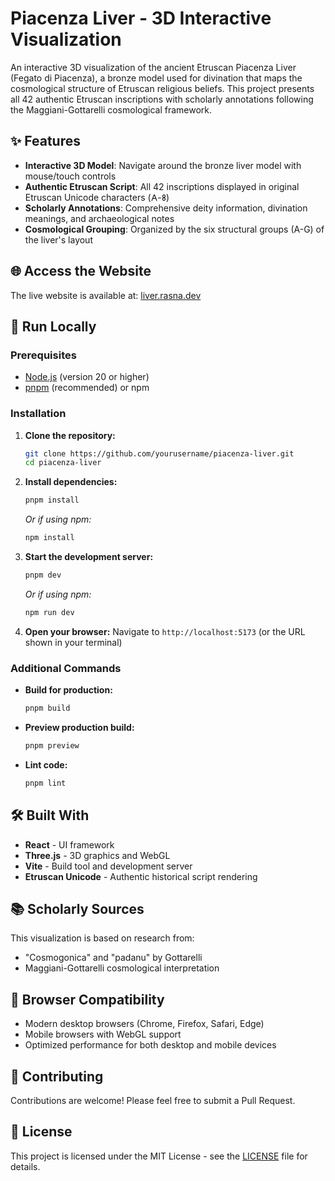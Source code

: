 # Piacenza Liver - 3D Interactive Visualization

An interactive 3D visualization of the ancient Etruscan Piacenza Liver (Fegato di Piacenza), a bronze model used for divination that maps the cosmological structure of Etruscan religious beliefs. This project presents all 42 authentic Etruscan inscriptions with scholarly annotations following the Maggiani-Gottarelli cosmological framework.

## ✨ Features

- **Interactive 3D Model**: Navigate around the bronze liver model with mouse/touch controls
- **Authentic Etruscan Script**: All 42 inscriptions displayed in original Etruscan Unicode characters (𐌀-𐌚)
- **Scholarly Annotations**: Comprehensive deity information, divination meanings, and archaeological notes
- **Cosmological Grouping**: Organized by the six structural groups (A-G) of the liver's layout

## 🌐 Access the Website

The live website is available at: [liver.rasna.dev](https://liver.rasna.dev)

## 🚀 Run Locally

### Prerequisites

- [Node.js](https://nodejs.org/) (version 20 or higher)
- [pnpm](https://pnpm.io/) (recommended) or npm

### Installation

1. **Clone the repository:**
   ```bash
   git clone https://github.com/yourusername/piacenza-liver.git
   cd piacenza-liver
   ```

2. **Install dependencies:**
   ```bash
   pnpm install
   ```
   *Or if using npm:*
   ```bash
   npm install
   ```

3. **Start the development server:**
   ```bash
   pnpm dev
   ```
   *Or if using npm:*
   ```bash
   npm run dev
   ```

4. **Open your browser:**
   Navigate to `http://localhost:5173` (or the URL shown in your terminal)

### Additional Commands

- **Build for production:**
  ```bash
  pnpm build
  ```

- **Preview production build:**
  ```bash
  pnpm preview
  ```

- **Lint code:**
  ```bash
  pnpm lint
  ```

## 🛠️ Built With

- **React** - UI framework
- **Three.js** - 3D graphics and WebGL
- **Vite** - Build tool and development server
- **Etruscan Unicode** - Authentic historical script rendering

## 📚 Scholarly Sources

This visualization is based on research from:
- "Cosmogonica" and "padanu" by Gottarelli
- Maggiani-Gottarelli cosmological interpretation

## 📱 Browser Compatibility

- Modern desktop browsers (Chrome, Firefox, Safari, Edge)
- Mobile browsers with WebGL support
- Optimized performance for both desktop and mobile devices

## 🤝 Contributing

Contributions are welcome! Please feel free to submit a Pull Request.

## 📄 License

This project is licensed under the MIT License - see the [LICENSE](LICENSE) file for details.
